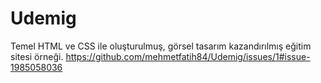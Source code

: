 ﻿# Udemig
Temel HTML ve CSS ile oluşturulmuş, görsel tasarım kazandırılmış eğitim sitesi örneği.
https://github.com/mehmetfatih84/Udemig/issues/1#issue-1985058036
